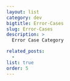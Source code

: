 ```yaml
---
layout: list
category: dev
bigtitle: Error-Cases
slug: Error-Cases
description: >
  Error Case Category

related_posts:
  -
list: true
order: 5
---
```

